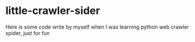 # little-crawler-sider
Here is some code write by myself when I was learning python web crawler spider, just for fun 
